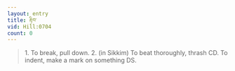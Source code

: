 ```yaml
---
layout: entry
title: རྟིབ་
vid: Hill:0704
count: 0
---
```

> 1\. To break, pull down\. 2\. (in Sikkim) To beat thoroughly, thrash CD\. To indent, make a mark on something DS\.


